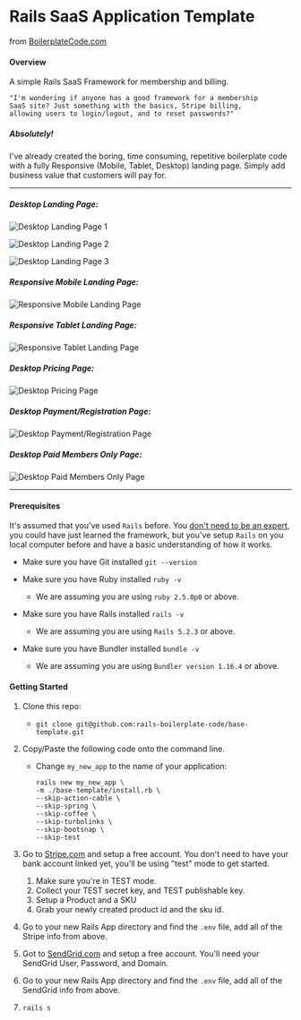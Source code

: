 # Rails SaaS Application Template
from [BoilerplateCode.com](https://boilerplatecode.com)

#### Overview

A simple Rails SaaS Framework for membership and billing.

    "I'm wondering if anyone has a good framework for a membership 
    SaaS site? Just something with the basics, Stripe billing, 
    allowing users to login/logout, and to reset passwords?"

##### Absolutely!

I've already created the boring, time consuming, repetitive boilerplate code with a fully Responsive (Mobile, Tablet, Desktop) landing page. 
Simply add business value that customers will pay for.

---

##### Desktop Landing Page:

![Desktop Landing Page 1](public/default_template_screenshots/default-template-landing-page-01.png)

![Desktop Landing Page 2](public/default_template_screenshots/default-template-landing-page-02.png)

![Desktop Landing Page 3](public/default_template_screenshots/default-template-landing-page-03.png)

##### Responsive Mobile Landing Page:

![Responsive Mobile Landing Page](public/default_template_screenshots/default-template-responsive-mobile-01.png)

##### Responsive Tablet Landing Page:

![Responsive Tablet Landing Page](public/default_template_screenshots/default-template-responsive-tablets-01.png)

##### Desktop Pricing Page:

![Desktop Pricing Page](public/default_template_screenshots/default-template-pricing-page.png)

##### Desktop Payment/Registration Page:

![Desktop Payment/Registration Page](public/default_template_screenshots/default-template-payment-page.png)

##### Desktop Paid Members Only Page:

![Desktop Paid Members Only Page](public/default_template_screenshots/default-template-user-dashboard-page.png)

---
#### Prerequisites

It's assumed that you've used `Rails` before. You 
[don't need to be an expert](https://guides.rubyonrails.org/),
you could have just learned the framework, but you've setup
`Rails` on you local computer before and have a basic understanding of how it works.

* Make sure you have Git installed `git --version`

* Make sure you have Ruby installed `ruby -v`

    * We are assuming you are using `ruby 2.5.0p0` or above.
    
* Make sure you have Rails installed `rails -v`
    
    * We are assuming you are using `Rails 5.2.3` or above.
    
* Make sure you have Bundler installed `bundle -v`
    
    * We are assuming you are using `Bundler version 1.16.4` or above.    
     
     
#### Getting Started

1. Clone this repo:
 
    * `git clone git@github.com:rails-boilerplate-code/base-template.git`

1. Copy/Paste the following code onto the command line.
    
    * Change `my_new_app` to the name of your application:

        ```bazaar
        rails new my_new_app \
        -m ./base-template/install.rb \
        --skip-action-cable \
        --skip-spring \
        --skip-coffee \
        --skip-turbolinks \
        --skip-bootsnap \
        --skip-test
        ```   
        
1. Go to [Stripe.com](https://stripe.com) and setup a free account. 
   You don't need to have your bank account linked yet, you'll be using "test" mode
   to get started.
   
   1. Make sure you're in TEST mode.
   1. Collect your TEST secret key, and TEST publishable key.
   1. Setup a Product and a SKU
   1. Grab your newly created product id and the sku id.

1. Go to your new Rails App directory and find the `.env` file, add all of the Stripe info from above.   

1. Got to [SendGrid.com](https://sendgrid.com/) and setup a free account. You'll need your SendGrid User, Password, and Domain.

1. Go to your new Rails App directory and find the `.env` file, add all of the SendGrid info from above.

1. `rails s`   
